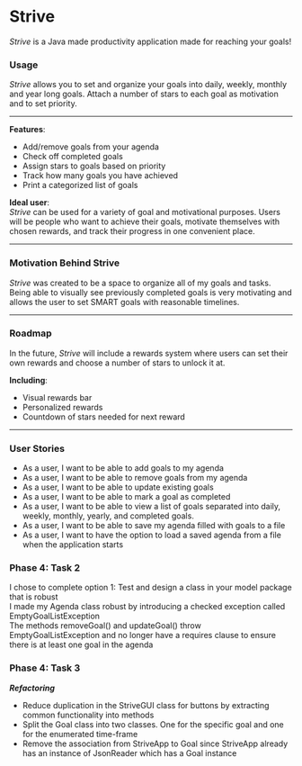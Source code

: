 # Strive
*Strive* is a Java made productivity application made for reaching your goals!

### Usage
 *Strive* allows you to set and organize your goals into daily, weekly, monthly and year long goals. Attach a number of stars to each goal as motivation and to set priority.
***
**Features**:
- Add/remove goals from your agenda
- Check off completed goals
- Assign stars to goals based on priority
- Track how many goals you have achieved
- Print a categorized list of goals


**Ideal user**:  
*Strive* can be used for a variety of goal and motivational purposes. Users will be people who want to achieve their goals, motivate themselves with chosen rewards, and track their progress in one convenient place.
***
### Motivation Behind Strive
*Strive* was created to be a space to organize all of my goals and tasks. Being able to visually see previously completed goals is very motivating and allows the user to set SMART goals with reasonable timelines.
***
### Roadmap
In the future, *Strive* will include a rewards system where users can set their own rewards and choose a number of stars to unlock it at.  

**Including**:  
- Visual rewards bar  
- Personalized rewards
- Countdown of stars needed for next reward
***

### User Stories   
 
- As a user, I want to be able to add goals to my agenda
- As a user, I want to be able to remove goals from my agenda
- As a user, I want to be able to update existing goals
- As a user, I want to be able to mark a goal as completed
- As a user, I want to be able to view a list of goals separated into daily, weekly, monthly, yearly, and completed goals.
- As a user, I want to be able to save my agenda filled with goals to a file
- As a user,  I want to have the option to load a saved agenda from a file when the application starts

### Phase 4: Task 2
I chose to complete option 1: Test and design a class in your model package that is robust <br>
I made my Agenda class robust by introducing a checked exception called EmptyGoalListException <br>
The methods removeGoal() and updateGoal() throw EmptyGoalListException and no  longer have a requires clause to ensure there is at least one goal in the agenda

### Phase 4: Task 3
***Refactoring***

- Reduce duplication in the StriveGUI class for buttons by extracting common functionality into methods
- Split the Goal class into two classes. One for the specific goal and one for the enumerated time-frame
- Remove the association from StriveApp to Goal since StriveApp already has an instance of JsonReader which has a Goal instance 

